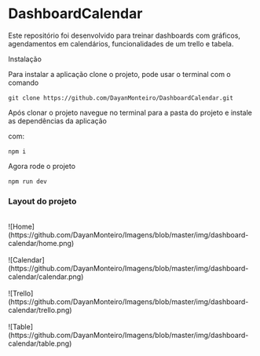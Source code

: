 # DashboardCalendar

Este repositório foi desenvolvido para treinar dashboards com gráficos, agendamentos em calendários, funcionalidades de um trello e tabela.

Instalação

Para instalar a aplicação clone o projeto, pode usar o terminal com o comando

```
git clone https://github.com/DayanMonteiro/DashboardCalendar.git
```

Após clonar o projeto navegue no terminal para a pasta do projeto e instale as dependências da aplicação

com:

```
npm i
```

Agora rode o projeto

```
npm run dev
```

### Layout do projeto

<br />
![Home](https://github.com/DayanMonteiro/Imagens/blob/master/img/dashboard-calendar/home.png)
<br />
<br />
![Calendar](https://github.com/DayanMonteiro/Imagens/blob/master/img/dashboard-calendar/calendar.png)
<br />
<br />
![Trello](https://github.com/DayanMonteiro/Imagens/blob/master/img/dashboard-calendar/trello.png)
<br />
<br />
![Table](https://github.com/DayanMonteiro/Imagens/blob/master/img/dashboard-calendar/table.png)
